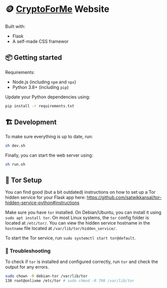 # 🪙 [CryptoForMe](https://crypto-for.me) Website
Built with:
- Flask
- A self-made CSS framewor

## 📦 Getting started  
Requirements:
- Node.js (including `npm` and `npx`)
- Python 3.8+ (including `pip`)

Update your Python dependencies using:
```bash
pip install -r requirements.txt
```

## 🏗️ Development
To make sure everything is up to date, run:
```bash
sh dev.sh 
```

Finally, you can start the web server using:
```bash
sh run.sh
```

## 🧅 Tor Setup
You can find good (but a bit outdated) instructions on how to set up a Tor hidden service for your Flask app here:
https://github.com/satwikkansal/tor-hidden-service-python#instructions

Make sure you have `tor` installed. On Debian/Ubuntu, you can install it using `sudo apt install tor`. 
On most Linux systems, the `tor` config folder is located at `/etc/tor/`.
You can view the hidden service hostname in the `hostname` file located at `/var/lib/tor/hidden_service/`.

To start the Tor service, run `sudo systemctl start tor@default`.

### 🐛 Troubleshooting
To check if `tor` is installed and configured correctly, run `tor` and check the output for any errors.

```bash
sudo chown -R debian-tor /var/lib/tor
130 root@onlixme /etc/tor # sudo chmod -R 700 /var/lib/tor                                                                            :(
```
